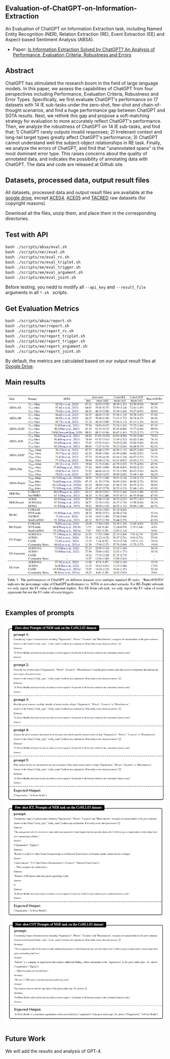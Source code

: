 ## Evaluation-of-ChatGPT-on-Information-Extraction
An Evaluation of ChatGPT on Information Extraction task, including Named Entity Recognition (NER), Relation Extraction (RE), Event Extraction (EE) and Aspect-based Sentiment Analysis (ABSA).

* Paper: [Is Information Extraction Solved by ChatGPT? An Analysis of Performance, Evaluation Criteria, Robustness and Errors](https://arxiv.org/abs/2305.14450)

## Abstract

ChatGPT has stimulated the research boom in the field of large language models. In this paper, we assess the capabilities of ChatGPT from four perspectives including Performance, Evaluation Criteria, Robustness and Error Types. Specifically, we first evaluate ChatGPT's performance on 17 datasets with 14 IE sub-tasks under the zero-shot, few-shot and chain-of-thought scenarios, and find a huge performance gap between ChatGPT and SOTA results. Next, we rethink this gap and propose a soft-matching strategy for evaluation to more accurately reflect ChatGPT's performance. Then, we analyze the robustness of ChatGPT on 14 IE sub-tasks, and find that: 1) ChatGPT rarely outputs invalid responses; 2) Irrelevant context and long-tail target types greatly affect ChatGPT's performance; 3) ChatGPT cannot understand well the subject-object relationships in RE task. Finally, we analyze the errors of ChatGPT, and find that "unannotated spans" is the most dominant error type. This raises concerns about the quality of annotated data, and indicates the possibility of annotating data with ChatGPT. The data and code are released at Github site.


## Datasets, processed data, output result files 

All datasets, processed data and output result files are available at the [google drive](https://drive.google.com/drive/folders/1vvmXnWRUu_4y9lI89Xh3SkrfBIrGt3RL?usp=sharing), except [ACE04](https://catalog.ldc.upenn.edu/LDC2005T09), [ACE05](https://catalog.ldc.upenn.edu/LDC2006T06) and [TACRED](https://catalog.ldc.upenn.edu/LDC2018T24) raw datasets (for copyright reasons).

Download all the files, unzip them, and place them in the corresponding directories.


## Test with API

```
bash ./scripts/absa/eval.sh
bash ./scripts/ner/eval.sh
bash ./scripts/re/eval_rc.sh
bash ./scripts/re/eval_triplet.sh
bash ./scripts/ee/eval_trigger.sh
bash ./scripts/ee/eval_argument.sh
bash ./scripts/ee/eval_joint.sh
```
Before testing, you nedd to modify all ``--api_key`` and ``--result_file`` arguments in all ``*.sh `` scripts.


## Get Evaluation Metrics
```
bash ./scripts/absa/report.sh
bash ./scripts/ner/report.sh
bash ./scripts/re/report_rc.sh
bash ./scripts/re/report_triplet.sh
bash ./scripts/ee/report_trigger.sh
bash ./scripts/ee/report_argument.sh
bash ./scripts/ee/report_joint.sh
```
By default, the metrics are calculated based on our output result files at [Google Drive](https://drive.google.com/drive/folders/1vvmXnWRUu_4y9lI89Xh3SkrfBIrGt3RL?usp=sharing).

## Main results

![main results](./figs/main_result.png)

## Examples of prompts
![Zero-shot](./figs/zero-shot.png)
![Few-shot ICL](./figs/few-shot-ICL.png)
![Few-shot COT](./figs/few-shot-COT.png)

## Future Work

We will add the results and analysis of GPT-4.